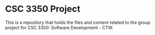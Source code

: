 # CSC 3350 Project
This is a repository that holds the files and content related to the group project for CSC 3350: Software Development - CTW.



